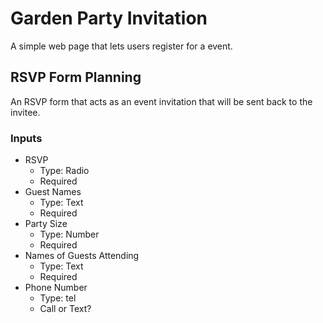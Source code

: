 # Garden Party Invitation

A simple web page that lets users register for a event.

## RSVP Form Planning

An RSVP form that acts as an event invitation that will be sent back to the invitee.

### Inputs

- RSVP
  - Type: Radio
  - Required
- Guest Names
  - Type: Text
  - Required
- Party Size
  - Type: Number
  - Required
- Names of Guests Attending
  - Type: Text
  - Required
- Phone Number
  - Type: tel
  - Call or Text?
  